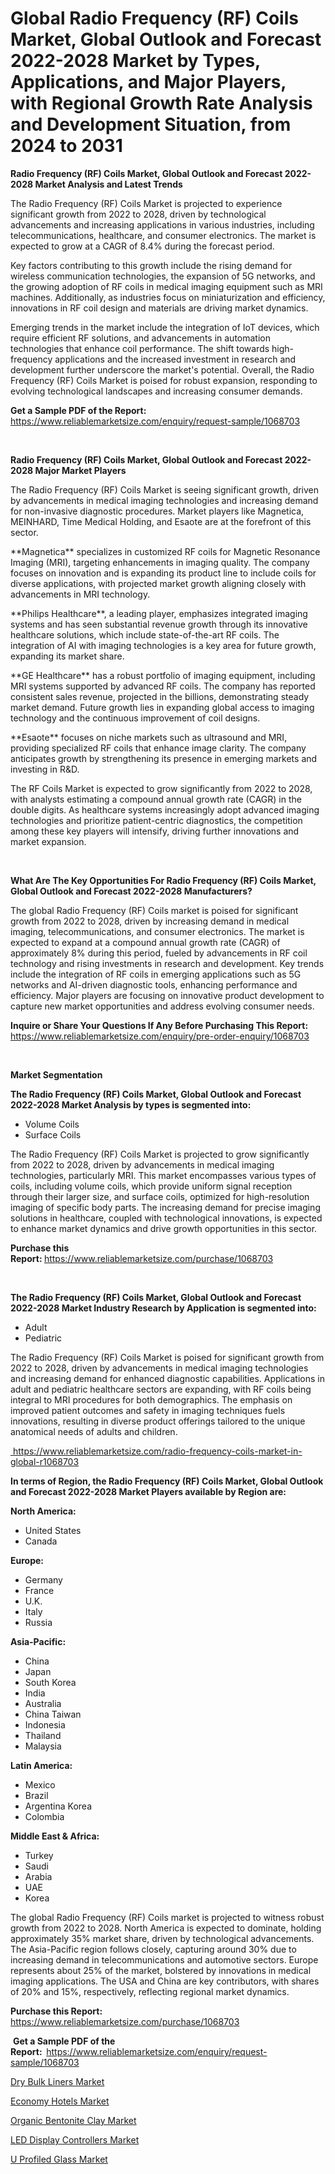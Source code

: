<p><h1>Global Radio Frequency (RF) Coils Market, Global Outlook and Forecast 2022-2028 Market by Types, Applications, and Major Players, with Regional Growth Rate Analysis and Development Situation, from 2024 to 2031</h1></p><p><strong>Radio Frequency (RF) Coils Market, Global Outlook and Forecast 2022-2028 Market Analysis and Latest Trends</strong></p>
<p><p>The Radio Frequency (RF) Coils Market is projected to experience significant growth from 2022 to 2028, driven by technological advancements and increasing applications in various industries, including telecommunications, healthcare, and consumer electronics. The market is expected to grow at a CAGR of 8.4% during the forecast period. </p><p>Key factors contributing to this growth include the rising demand for wireless communication technologies, the expansion of 5G networks, and the growing adoption of RF coils in medical imaging equipment such as MRI machines. Additionally, as industries focus on miniaturization and efficiency, innovations in RF coil design and materials are driving market dynamics. </p><p>Emerging trends in the market include the integration of IoT devices, which require efficient RF solutions, and advancements in automation technologies that enhance coil performance. The shift towards high-frequency applications and the increased investment in research and development further underscore the market's potential. Overall, the Radio Frequency (RF) Coils Market is poised for robust expansion, responding to evolving technological landscapes and increasing consumer demands.</p></p>
<p><strong>Get a Sample PDF of the Report:&nbsp;</strong> <a href="https://www.reliablemarketsize.com/enquiry/request-sample/1068703">https://www.reliablemarketsize.com/enquiry/request-sample/1068703</a></p>
<p>&nbsp;</p>
<p><strong>Radio Frequency (RF) Coils Market, Global Outlook and Forecast 2022-2028 Major Market Players</strong></p>
<p><p>The Radio Frequency (RF) Coils Market is seeing significant growth, driven by advancements in medical imaging technologies and increasing demand for non-invasive diagnostic procedures. Market players like Magnetica, MEINHARD, Time Medical Holding, and Esaote are at the forefront of this sector.</p><p>**Magnetica** specializes in customized RF coils for Magnetic Resonance Imaging (MRI), targeting enhancements in imaging quality. The company focuses on innovation and is expanding its product line to include coils for diverse applications, with projected market growth aligning closely with advancements in MRI technology.</p><p>**Philips Healthcare**, a leading player, emphasizes integrated imaging systems and has seen substantial revenue growth through its innovative healthcare solutions, which include state-of-the-art RF coils. The integration of AI with imaging technologies is a key area for future growth, expanding its market share.</p><p>**GE Healthcare** has a robust portfolio of imaging equipment, including MRI systems supported by advanced RF coils. The company has reported consistent sales revenue, projected in the billions, demonstrating steady market demand. Future growth lies in expanding global access to imaging technology and the continuous improvement of coil designs.</p><p>**Esaote** focuses on niche markets such as ultrasound and MRI, providing specialized RF coils that enhance image clarity. The company anticipates growth by strengthening its presence in emerging markets and investing in R&D.</p><p>The RF Coils Market is expected to grow significantly from 2022 to 2028, with analysts estimating a compound annual growth rate (CAGR) in the double digits. As healthcare systems increasingly adopt advanced imaging technologies and prioritize patient-centric diagnostics, the competition among these key players will intensify, driving further innovations and market expansion.</p></p>
<p>&nbsp;</p>
<p><strong>What Are The Key Opportunities For Radio Frequency (RF) Coils Market, Global Outlook and Forecast 2022-2028 Manufacturers?</strong></p>
<p><p>The global Radio Frequency (RF) Coils market is poised for significant growth from 2022 to 2028, driven by increasing demand in medical imaging, telecommunications, and consumer electronics. The market is expected to expand at a compound annual growth rate (CAGR) of approximately 8% during this period, fueled by advancements in RF coil technology and rising investments in research and development. Key trends include the integration of RF coils in emerging applications such as 5G networks and AI-driven diagnostic tools, enhancing performance and efficiency. Major players are focusing on innovative product development to capture new market opportunities and address evolving consumer needs.</p></p>
<p><strong>Inquire or Share Your Questions If Any Before Purchasing This Report:</strong> <a href="https://www.reliablemarketsize.com/enquiry/pre-order-enquiry/1068703">https://www.reliablemarketsize.com/enquiry/pre-order-enquiry/1068703</a></p>
<p>&nbsp;</p>
<p><strong>Market Segmentation</strong></p>
<p><strong>The Radio Frequency (RF) Coils Market, Global Outlook and Forecast 2022-2028 Market Analysis by types is segmented into:</strong></p>
<p><ul><li>Volume Coils</li><li>Surface Coils</li></ul></p>
<p><p>The Radio Frequency (RF) Coils Market is projected to grow significantly from 2022 to 2028, driven by advancements in medical imaging technologies, particularly MRI. This market encompasses various types of coils, including volume coils, which provide uniform signal reception through their larger size, and surface coils, optimized for high-resolution imaging of specific body parts. The increasing demand for precise imaging solutions in healthcare, coupled with technological innovations, is expected to enhance market dynamics and drive growth opportunities in this sector.</p></p>
<p><strong>Purchase this Report:&nbsp;</strong><a href="https://www.reliablemarketsize.com/purchase/1068703">https://www.reliablemarketsize.com/purchase/1068703</a></p>
<p>&nbsp;</p>
<p><strong>The Radio Frequency (RF) Coils Market, Global Outlook and Forecast 2022-2028 Market Industry Research by Application is segmented into:</strong></p>
<p><ul><li>Adult</li><li>Pediatric</li></ul></p>
<p><p>The Radio Frequency (RF) Coils Market is poised for significant growth from 2022 to 2028, driven by advancements in medical imaging technologies and increasing demand for enhanced diagnostic capabilities. Applications in adult and pediatric healthcare sectors are expanding, with RF coils being integral to MRI procedures for both demographics. The emphasis on improved patient outcomes and safety in imaging techniques fuels innovations, resulting in diverse product offerings tailored to the unique anatomical needs of adults and children.</p></p>
<p><a href="https://www.reliablemarketsize.com/radio-frequency-coils-market-in-global-r1068703">&nbsp;https://www.reliablemarketsize.com/radio-frequency-coils-market-in-global-r1068703</a></p>
<p><strong>In terms of Region, the Radio Frequency (RF) Coils Market, Global Outlook and Forecast 2022-2028 Market Players available by Region are:</strong></p>
<p>
    <p> <strong> North America: </strong>
        <ul>
            <li>United States</li>
            <li>Canada</li>
        </ul>
        </p> 
    <p> <strong> Europe: </strong>
        <ul>
            <li>Germany</li>
            <li>France</li>
            <li>U.K.</li>
            <li>Italy</li>
            <li>Russia</li>
        </ul>
        </p> 
    <p> <strong> Asia-Pacific: </strong>
        <ul>
            <li>China</li>
            <li>Japan</li>
            <li>South Korea</li>
            <li>India</li>
            <li>Australia</li>
            <li>China Taiwan</li>
            <li>Indonesia</li>
            <li>Thailand</li>
            <li>Malaysia</li>
        </ul>
        </p> 
    <p> <strong> Latin America: </strong>
        <ul>
            <li>Mexico</li>
            <li>Brazil</li>
            <li>Argentina Korea</li>
            <li>Colombia</li>
        </ul>
        </p> 
    <p> <strong> Middle East & Africa: </strong>
        <ul>
            <li>Turkey</li>
            <li>Saudi</li>
            <li>Arabia</li>
            <li>UAE</li>
            <li>Korea</li>
        </ul>
    </p>
    </p>
<p><p>The global Radio Frequency (RF) Coils market is projected to witness robust growth from 2022 to 2028. North America is expected to dominate, holding approximately 35% market share, driven by technological advancements. The Asia-Pacific region follows closely, capturing around 30% due to increasing demand in telecommunications and automotive sectors. Europe represents about 25% of the market, bolstered by innovations in medical imaging applications. The USA and China are key contributors, with shares of 20% and 15%, respectively, reflecting regional market dynamics.</p></p>
<p><strong>Purchase this Report: </strong><a href="https://www.reliablemarketsize.com/purchase/1068703">https://www.reliablemarketsize.com/purchase/1068703</a></p>
<p>&nbsp;<strong>Get a Sample PDF of the Report:&nbsp;&nbsp;</strong><a href="https://www.reliablemarketsize.com/enquiry/request-sample/1068703">https://www.reliablemarketsize.com/enquiry/request-sample/1068703</a></p>
<p><strong></strong></p>
<p><p><a href="https://medium.com/@sigridrobel_68710/the-dry-bulk-liners-market-has-witnessed-significant-growth-in-recent-years-and-this-trend-is-e7f0d17adda9">Dry Bulk Liners Market</a></p><p><a href="https://www.linkedin.com/pulse/economy-hotels-market-global-regional-analysis-focus-zwjaf?trackingId=RK1nYarVTAGfrR6PDhU5Tw%3D%3D">Economy Hotels Market</a></p><p><a href="https://issuu.com/reportprime-2/docs/organic-bentonite-clay-market-size-_64cc811dabfb94">Organic Bentonite Clay Market</a></p><p><a href="https://medium.com/@ruth.murray9056/this-report-aims-to-provide-a-comprehensive-presentation-of-the-global-market-for-led-display-c54effbbb44f">LED Display Controllers Market</a></p><p><a href="https://issuu.com/reportprime-2/docs/u-profiled-glass-market-size-2030.p_c467f7a6b2bdc1">U Profiled Glass Market</a></p></p>